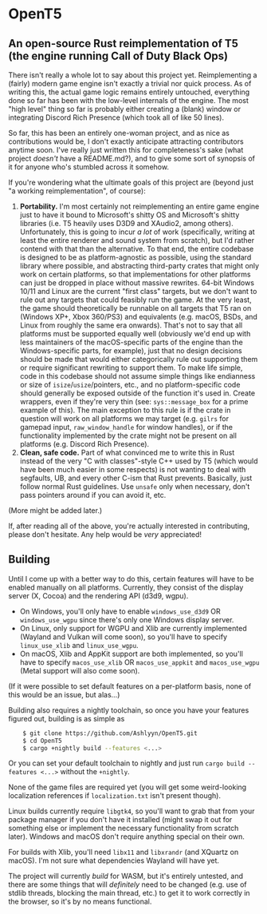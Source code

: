 # OpenT5
## An open-source Rust reimplementation of T5 (the engine running Call of Duty Black Ops)

There isn't really a whole lot to say about this project yet. Reimplementing a (fairly) modern game engine isn't exactly a trivial nor quick process. As of writing this, the actual game logic remains entirely untouched, everything done so far has been with the low-level internals of the engine. The most "high level" thing so far is probably either creating a (blank) window or integrating Discord Rich Presence (which took all of like 50 lines).

So far, this has been an entirely one-woman project, and as nice as contributions would be, I don't exactly anticipate attracting contributors anytime soon. I've really just written this for completeness's sake (what project *doesn't* have a README.md?), and to give some sort of synopsis of it for anyone who's stumbled across it somehow.

If you're wondering what the ultimate goals of this project are (beyond just "a working reimplementation", of course):
1. **Portability.** I'm most certainly not reimplementing an entire game engine just to have it bound to Microsoft's shitty OS and Microsoft's shitty libraries (i.e. T5 heavily uses D3D9 and XAudio2, among others). Unfortunately, this is going to incur *a lot* of work (specifically, writing at least the entire renderer and sound system from scratch), but I'd rather contend with that than the alternative. To that end, the entire codebase is designed to be as platform-agnostic as possible, using the standard library where possible, and abstracting third-party crates that might only work on certain platforms, so that implementations for other platforms can just be dropped in place without massive rewrites. 64-bit Windows 10/11 and Linux are the current "first class" targets, but we don't want to rule out any targets that could feasibly run the game. At the very least, the game should theoretically be runnable on all targets that T5 ran on (Windows XP+, Xbox 360/PS3) and equivalents (e.g. macOS, BSDs, and Linux from roughly the same era onwards). That's not to say that all platforms must be supported equally well (obviously we'd end up with less maintainers of the macOS-specific parts of the engine than the Windows-specific parts, for example), just that no design decisions should be made that would either categorically rule out supporting them or require significant rewriting to support them. To make life simple, code in this codebase should not assume simple things like endianness or size of `isize`/`usize`/pointers, etc., and no platform-specific code should generally be exposed outside of the function it's used in. Create wrappers, even if they're very thin (see: `sys::message_box` for a prime example of this). The main exception to this rule is if the crate in question will work on all platforms we may target (e.g. `gilrs` for gamepad input, `raw_window_handle` for window handles), or if the functionality implemented by the crate might not be present on all platforms (e.g. Discord Rich Presence).
2. **Clean, safe code.** Part of what convinced me to write this in Rust instead of the very "C with classes"-style C++ used by T5 (which would have been much easier in some respects) is not wanting to deal with segfaults, UB, and every other C-ism that Rust prevents. Basically, just follow normal Rust guidelines. Use `unsafe` only when necessary, don't pass pointers around if you can avoid it, etc.

(More might be added later.)

If, after reading all of the above, you're actually interested in contributing, please don't hesitate. Any help would be *very* appreciated!

## Building
Until I come up with a better way to do this, certain features will have to be enabled manually on all platforms. Currently, they consist of the display server (X, Cocoa) and the rendering API (d3d9, wgpu). 

* On Windows, you'll only have to enable `windows_use_d3d9` OR `windows_use_wgpu` since there's only one Windows display server. 
* On Linux, only support for WGPU and Xlib are currently implemented (Wayland and Vulkan will come soon), so you'll have to specify `linux_use_xlib` and `linux_use_wgpu`.
* On macOS, Xlib and AppKit support are both implemented, so you'll have to specify `macos_use_xlib` OR `macos_use_appkit` and `macos_use_wgpu` (Metal support will also come soon).

(If it were possible to set default features on a per-platform basis, none of this would be an issue, but alas...)

Building also requires a nightly toolchain, so once you have your features figured out, building is as simple as
```bash
    $ git clone https://github.com/Ashlyyn/OpenT5.git
    $ cd OpenT5
    $ cargo +nightly build --features <...>
```
Or you can set your default toolchain to nightly and just run `cargo build --features <...>` without the `+nightly`.

None of the game files are required yet (you will get some weird-looking localization references if `localization.txt` isn't present though).

Linux builds currently require `libgtk4`, so you'll want to grab that from your package manager if you don't have it installed (might swap it out for something else or implement the necessary functionality from scratch later). Windows and macOS don't require anything special on their own.

For builds with Xlib, you'll need `libx11` and `libxrandr` (and XQuartz on macOS). I'm not sure what dependencies Wayland will have yet.

The project will currently *build* for WASM, but it's entirely untested, and there are some things that will *definitely* need to be changed (e.g. use of stdlib threads, blocking the main thread, etc.) to get it to work correctly in the browser, so it's by no means functional.
